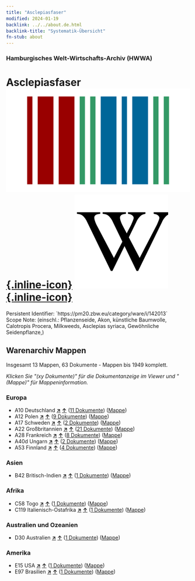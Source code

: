 ```yaml
---
title: "Asclepiasfaser"
modified: 2024-01-19
backlink: ../../about.de.html
backlink-title: "Systematik-Übersicht"
fn-stub: about
---
```


### Hamburgisches Welt-Wirtschafts-Archiv (HWWA)

# Asclepiasfaser &#160; [![Wikidata](/images/Wikidata-logo.svg "Wikidata"){.inline-icon}](http://www.wikidata.org/entity/Q162153) [![Wikipedia](/images/Wikipedia-W.svg "Wikipedia"){.inline-icon}](https://de.wikipedia.org/wiki/Seidenpflanzen)

<div class="hint">Persistent Identifier: `https://pm20.zbw.eu/category/ware/i/142013`</div>

<div class="hint">
Scope Note: (einschl.: Pflanzenseide, Akon, künstliche Baumwolle, Calotropis Procera, Milkweeds, Asclepias syriaca, Gewöhnliche Seidenpflanze,)
</div>





## Warenarchiv Mappen






Insgesamt 13 Mappen, 63 Dokumente - Mappen bis 1949 komplett.

_Klicken Sie "(xy Dokumente)" für die Dokumentanzeige im Viewer und "(Mappe)" für Mappeninformation._




### Europa

- A10 Deutschland [**&nearr;**](../../../geo/i/126128/about.de.html "Deutschland (alle Mappen)") [**&uarr;**](../../../geo/about.de.html#A10 "Ländersystematik") (<a href="https://pm20.zbw.eu/iiifview/folder/wa/142013,126128" title="über: Asclepiasfaser : Deutschland" target="_blank">11 Dokumente</a>) ([Mappe](../../../../folder/wa/1420xx/142013/1261xx/126128/about.de.html))
- A12 Polen [**&nearr;**](../../../geo/i/140962/about.de.html "Polen (alle Mappen)") [**&uarr;**](../../../geo/about.de.html#A12 "Ländersystematik") (<a href="https://pm20.zbw.eu/iiifview/folder/wa/142013,140962" title="über: Asclepiasfaser : Polen" target="_blank">9 Dokumente</a>) ([Mappe](../../../../folder/wa/1420xx/142013/1409xx/140962/about.de.html))
- A17 Schweden [**&nearr;**](../../../geo/i/140968/about.de.html "Schweden (alle Mappen)") [**&uarr;**](../../../geo/about.de.html#A17 "Ländersystematik") (<a href="https://pm20.zbw.eu/iiifview/folder/wa/142013,140968" title="über: Asclepiasfaser : Schweden" target="_blank">2 Dokumente</a>) ([Mappe](../../../../folder/wa/1420xx/142013/1409xx/140968/about.de.html))
- A22 Großbritannien [**&nearr;**](../../../geo/i/140974/about.de.html "Großbritannien (alle Mappen)") [**&uarr;**](../../../geo/about.de.html#A22 "Ländersystematik") (<a href="https://pm20.zbw.eu/iiifview/folder/wa/142013,140974" title="über: Asclepiasfaser : Großbritannien" target="_blank">21 Dokumente</a>) ([Mappe](../../../../folder/wa/1420xx/142013/1409xx/140974/about.de.html))
- A28 Frankreich [**&nearr;**](../../../geo/i/140982/about.de.html "Frankreich (alle Mappen)") [**&uarr;**](../../../geo/about.de.html#A28 "Ländersystematik") (<a href="https://pm20.zbw.eu/iiifview/folder/wa/142013,140982" title="über: Asclepiasfaser : Frankreich" target="_blank">8 Dokumente</a>) ([Mappe](../../../../folder/wa/1420xx/142013/1409xx/140982/about.de.html))
- A40d Ungarn [**&nearr;**](../../../geo/i/141025/about.de.html "Ungarn (alle Mappen)") [**&uarr;**](../../../geo/about.de.html#A40d "Ländersystematik") (<a href="https://pm20.zbw.eu/iiifview/folder/wa/142013,141025" title="über: Asclepiasfaser : Ungarn" target="_blank">2 Dokumente</a>) ([Mappe](../../../../folder/wa/1420xx/142013/1410xx/141025/about.de.html))
- A53 Finnland [**&nearr;**](../../../geo/i/141046/about.de.html "Finnland (alle Mappen)") [**&uarr;**](../../../geo/about.de.html#A53 "Ländersystematik") (<a href="https://pm20.zbw.eu/iiifview/folder/wa/142013,141046" title="über: Asclepiasfaser : Finnland" target="_blank">4 Dokumente</a>) ([Mappe](../../../../folder/wa/1420xx/142013/1410xx/141046/about.de.html))

### Asien

- B42 Britisch-Indien [**&nearr;**](../../../geo/i/141189/about.de.html "Britisch-Indien (alle Mappen)") [**&uarr;**](../../../geo/about.de.html#B42 "Ländersystematik") (<a href="https://pm20.zbw.eu/iiifview/folder/wa/142013,141189" title="über: Asclepiasfaser : Britisch-Indien" target="_blank">1 Dokumente</a>) ([Mappe](../../../../folder/wa/1420xx/142013/1411xx/141189/about.de.html))

### Afrika

- C58 Togo [**&nearr;**](../../../geo/i/141408/about.de.html "Togo (alle Mappen)") [**&uarr;**](../../../geo/about.de.html#C58 "Ländersystematik") (<a href="https://pm20.zbw.eu/iiifview/folder/wa/142013,141408" title="über: Asclepiasfaser : Togo" target="_blank">1 Dokumente</a>) ([Mappe](../../../../folder/wa/1420xx/142013/1414xx/141408/about.de.html))
- C119 Italienisch-Ostafrika [**&nearr;**](../../../geo/i/141477/about.de.html "Italienisch-Ostafrika (alle Mappen)") [**&uarr;**](../../../geo/about.de.html#C119 "Ländersystematik") (<a href="https://pm20.zbw.eu/iiifview/folder/wa/142013,141477" title="über: Asclepiasfaser : Italienisch-Ostafrika" target="_blank">1 Dokumente</a>) ([Mappe](../../../../folder/wa/1420xx/142013/1414xx/141477/about.de.html))

### Australien und Ozeanien

- D30 Australien [**&nearr;**](../../../geo/i/141621/about.de.html "Australien (alle Mappen)") [**&uarr;**](../../../geo/about.de.html#D30 "Ländersystematik") (<a href="https://pm20.zbw.eu/iiifview/folder/wa/142013,141621" title="über: Asclepiasfaser : Australien" target="_blank">1 Dokumente</a>) ([Mappe](../../../../folder/wa/1420xx/142013/1416xx/141621/about.de.html))

### Amerika

- E15 USA [**&nearr;**](../../../geo/i/141653/about.de.html "USA (alle Mappen)") [**&uarr;**](../../../geo/about.de.html#E15 "Ländersystematik") (<a href="https://pm20.zbw.eu/iiifview/folder/wa/142013,141653" title="über: Asclepiasfaser : USA" target="_blank">1 Dokumente</a>) ([Mappe](../../../../folder/wa/1420xx/142013/1416xx/141653/about.de.html))
- E97 Brasilien [**&nearr;**](../../../geo/i/141697/about.de.html "Brasilien (alle Mappen)") [**&uarr;**](../../../geo/about.de.html#E97 "Ländersystematik") (<a href="https://pm20.zbw.eu/iiifview/folder/wa/142013,141697" title="über: Asclepiasfaser : Brasilien" target="_blank">1 Dokumente</a>) ([Mappe](../../../../folder/wa/1420xx/142013/1416xx/141697/about.de.html))



<a id="filmsections" />













